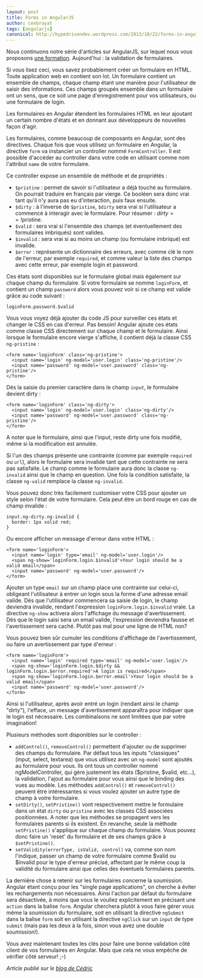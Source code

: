 ```yaml
---
layout: post
title: Forms in AngularJS
author: cexbrayat
tags: [angularjs]
canonical: http://hypedrivendev.wordpress.com/2013/10/22/forms-in-angular
---
```


Nous continuons notre série d'articles sur AngularJS, sur lequel nous vous proposons [une formation](http://ninja-squad.fr/formations/formation-angularjs). Aujourd'hui&nbsp;: la validation de formulaires.

Si vous lisez ceci, vous savez probablement créer un formulaire en HTML. Toute application web en contient son lot. Un formulaire contient un ensemble de champs, chaque champ étant une manière pour l'utilisateur de saisir des informations. Ces champs groupés ensemble dans un formulaire ont un sens, que ce soit une page d'enregistrement pour vos utilisateurs, ou une formulaire de login.

Les formulaires en Angular étendent les formulaires HTML en leur ajoutant un certain nombre d'états et en donnant aux développeurs de nouvelles façon d'agir.

Les formulaires, comme beaucoup de composants en Angular, sont des directives. Chaque fois que vous utilisez un formulaire en Angular, la directive `form` va instancier un controller nommé `FormController`. Il est possible d'accéder au controller dans votre code en utilisant comme nom l'attribut `name` de votre formulaire.

Ce controller expose un ensemble de méthode et de propriétés :
- `$pristine` : permet de savoir si l'utilisateur a déjà touché au formulaire. On pourrait traduire en français par vierge. Ce booléen sera donc vrai tant qu'il n'y aura pas eu d'interaction, puis faux ensuite.
- `$dirty` : à l'inverse de `$pristine`, `$dirty` sera vrai si l'utilisateur a commencé à interagir avec le formulaire. Pour résumer : $dirty == !$pristine.
- `$valid` : sera vrai si l'ensemble des champs (et éventuellement des formulaires imbriqués) sont valides.
- `$invalid` : sera vrai si au moins un champ (ou formulaire imbriqué) est invalide.
- `$error` : représente un dictionnaire des erreurs, avec comme clé le nom de l'erreur, par exemple `required`, et comme valeur la liste des champs avec cette erreur, par exemple login et password.

Ces états sont disponibles sur le formulaire global mais également sur chaque champ du formulaire. Si votre formulaire se nomme `loginForm`, et contient un champ `password` alors vous pouvez voir si ce champ est valide grâce au code suivant :

    loginForm.password.$valid

Vous vous voyez déjà ajouter du code JS pour surveiller ces états et changer le CSS en cas d'erreur. Pas besoin! Angular ajoute ces états comme classe CSS directement sur chaque champ et le formulaire. Ainsi lorsque le formulaire encore vierge s'affiche, il contient déjà la classe CSS `ng-pristine` :

    <form name='loginForm' class='ng-pristine'>
      <input name='login' ng-model='user.login' class='ng-pristine'/>
      <input name='password' ng-model='user.password' class='ng-pristine'/>
    </form>

Dès la saisie du premier caractère dans le champ `input`, le formulaire devient dirty :

    <form name='loginForm' class='ng-dirty'>
      <input name='login' ng-model='user.login' class='ng-dirty'/>
      <input name='password' ng-model='user.password' class='ng-pristine'/>
    </form>

A noter que le formulaire, ainsi que l'input, reste dirty une fois modifié, même si la modification est annulée.

Si l'un des champs présente une contrainte (comme par exemple `required` ou `url`), alors le formulaire sera invalide tant que cette contrainte ne sera pas satisfaite. Le champ comme le formulaire aura donc la classe `ng-invalid` ainsi que le champ en question. Une fois la condition satisfaite, la classe `ng-valid` remplace la classe `ng-invalid`.

Vous pouvez donc très facilement customiser votre CSS pour ajouter un style selon l'état de votre formulaire. Cela peut être un bord rouge en cas de champ invalide :

    input.ng-dirty.ng-invalid {
      border: 1px solid red;
    }

Ou encore afficher un message d'erreur dans votre HTML :

    <form name='loginForm'>
      <input name='login' type='email' ng-model='user.login'/>
      <span ng-show='loginForm.login.$invalid'>Your login should be a valid email</span>
      <input name='password' ng-model='user.password'/>
    </form>

Ajouter un type `email` sur un champ place une contrainte sur celui-ci, obligeant l'utilisateur à entrer un login sous la forme d'une adresse email valide. Dès que l'utilisateur commencera sa saisie de login, le champ deviendra invalide, rendant l'expression `loginForm.login.$invalid` vraie. La directive `ng-show` activera alors l'affichage du message d'avertissement. Dès que le login saisi sera un email valide, l'expression deviendra fausse et l'avertissement sera caché. Plutôt pas mal pour une ligne de HTML non?

Vous pouvez bien sûr cumuler les conditions d'affichage de l'avertissement, ou faire un avertissement par type d'erreur :

    <form name='loginForm'>
      <input name='login' required type='email' ng-model='user.login'/>
      <span ng-show='loginForm.login.$dirty && loginForm.login.$error.required'>A login is required</span>
      <span ng-show='loginForm.login.$error.email'>Your login should be a valid email</span>
      <input name='password' ng-model='user.password'/>
    </form>

Ainsi si l'utilisateur, après avoir entré un login (rendant ainsi le champ "dirty"), l'efface, un message d'avertissement apparaîtra pour indiquer que le login est nécessaire. Les combinaisons ne sont limitées que par votre imagination!

Plusieurs méthodes sont disponibles sur le controller :
- `addControl()`, `removeControl()` permettent d'ajouter ou de supprimer des champs du formulaire. Par défaut tous les inputs "classiques" (input, select, textarea) que vous utilisez avec un `ng-model` sont ajoutés au formulaire pour vous. Ils ont tous un controller nommé ngModelController, qui gère justement les états ($pristine, $valid, etc...), la validation, l'ajout au formulaire pour vous ainsi que le binding des vues au modèle. Les méthodes `addControl()` et `removeControl()` peuvent être intéressantes si vous voulez ajouter un autre type de champ à votre formulaire.
- `setDirty()`, `setPristine()` vont respectivement mettre le formulaire dans un état `dirty` ou `pristine` avec les classes CSS associées positionnées. A noter que les méthodes se propagent vers les formulaires parents si ils existent. En revanche, seule la méthode `setPristine()` s'applique sur chaque champ du formulaire. Vous pouvez donc faire un 'reset' du formulaire et de ses champs grâce à `$setPristine()`.
- `setValidity(errorType, isValid, control)` va, comme son nom l'indique, passer un champ de votre formulaire comme $valid ou $invalid pour le type d'erreur précisé, affectant par le même coup la validité du formulaire ainsi que celles des éventuels formulaires parents.

La dernière chose à retenir sur les formulaires concerne la soumission. Angular étant conçu pour les "single page applications", on cherche à éviter les rechargements non nécessaires. Ainsi l'action par défaut du formulaire sera désactivée, à moins que vous le vouliez explicitement en précisant une `action` dans la balise `form`. Angular cherchera plutôt à vous faire gérer vous même la soumission du formulaire, soit en utilisant la directive `ngSubmit` dans la balise `form` soit en utilisant la directive `ngClick` sur un `input` de type `submit` (mais pas les deux à la fois, sinon vous avez une double soumission!).

Vous avez maintenant toutes les clés pour faire une bonne validation côté client de vos formulaires en Angular. Mais que cela ne vous empêche de vérifier côté serveur! ;-)

_Article publié sur le [blog de Cédric](http://hypedrivendev.wordpress.com/2013/10/22/forms-in-angular "Article original sur le blog de Cédric Exbrayat")_
